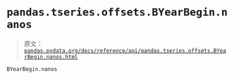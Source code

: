 # `pandas.tseries.offsets.BYearBegin.nanos`

> 原文：[`pandas.pydata.org/docs/reference/api/pandas.tseries.offsets.BYearBegin.nanos.html`](https://pandas.pydata.org/docs/reference/api/pandas.tseries.offsets.BYearBegin.nanos.html)

```py
BYearBegin.nanos
```
